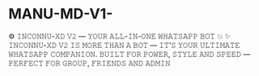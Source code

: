 # MANU-MD-V1-
⚙️ 𝙸𝙽𝙲𝙾𝙽𝙽𝚄-𝚇𝙳 𝚅𝟸 — 𝚈𝙾𝚄𝚁 𝙰𝙻𝙻-𝙸𝙽-𝙾𝙽𝙴 𝚆𝙷𝙰𝚃𝚂𝙰𝙿𝙿 𝙱𝙾𝚃 💥  ✨ 𝙸𝙽𝙲𝙾𝙽𝙽𝚄-𝚇𝙳 𝚅𝟸 𝙸𝚂  𝙼𝙾𝚁𝙴 𝚃𝙷𝙰𝙽 𝙰 𝙱𝙾𝚃 — 𝙸𝚃’𝚂 𝚈𝙾𝚄𝚁 𝚄𝙻𝚃𝙸𝙼𝙰𝚃𝙴 𝚆𝙷𝙰𝚃𝚂𝙰𝙿𝙿 𝙲𝙾𝙼𝙿𝙰𝙽𝙸𝙾𝙽. 𝙱𝚄𝙸𝙻𝚃 𝙵𝙾𝚁 𝙿𝙾𝚆𝙴𝚁, 𝚂𝚃𝚈𝙻𝙴 𝙰𝙽𝙳 𝚂𝙿𝙴𝙴𝙳  — 𝙿𝙴𝚁𝙵𝙴𝙲𝚃 𝙵𝙾𝚁  𝙶𝚁𝙾𝚄𝙿, 𝙵𝚁𝙸𝙴𝙽𝙳𝚂  𝙰𝙽𝙳 𝙰𝙳𝙼𝙸𝙽
